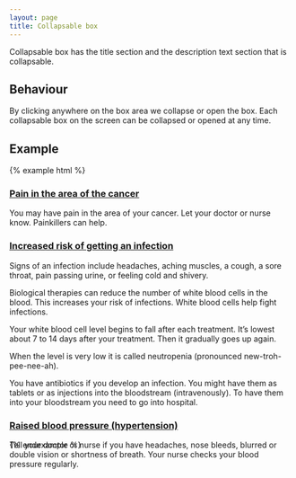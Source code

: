```yaml
---
layout: page
title: Collapsable box
---
```


Collapsable box has the title section and the description text section that is collapsable.

## Behaviour
By clicking anywhere on the box area we collapse or open the box. Each collapsable box on the screen can be collapsed or opened at any time.

## Example

{% example html %}
<div class="cr-collbox" xmlns="http://www.w3.org/1999/html">
  <div class="cr-collbox__heading" id="heading-88074">
    <div class="cr-collbox__title">
      <h3>
        <a role="button" data-toggle="collapse" data-parent="#accordion-88074" href="#collapse-88074" aria-expanded="false" aria-controls="collapse-88074" class="collapse-toggle collapsed">
          Pain in the area of the cancer
        </a>
      </h3>
    </div>
  </div>
  <div id="collapse-88074" class="cr-collbox__collapse collapse" role="tabpanel" aria-labelledby="heading-88074" aria-expanded="false">
    <div class="cr-collbox__body">
      <p>You may have pain in the area of your&nbsp;cancer.&nbsp;Let your doctor or nurse know. Painkillers can help.</p>
    </div>
  </div>
</div>
<div class="cr-collbox" xmlns="http://www.w3.org/1999/html">
    <div class="cr-collbox__heading" id="heading-88050">
      <div class="cr-collbox__title">
        <h3><a role="button" data-toggle="collapse" data-parent="#accordion-88050" href="#collapse-88050" aria-expanded="false" aria-controls="collapse-88050" class="collapse-toggle collapsed">
          Increased risk of getting an infection </a></h3>
      </div>
    </div>
    <div id="collapse-88050" class="cr-collbox__collapse collapse" role="tabpanel" aria-labelledby="heading-88050">
      <div class="cr-collbox__body">
        <p>Signs of an infection include headaches, aching muscles, a cough, a sore throat, pain passing urine, or feeling cold and shivery.</p>
        <p>Biological therapies can&nbsp;reduce&nbsp;the number of white blood cells in the blood. This increases your risk of infections. White blood cells help fight infections.</p>
        <p>Your white blood cell level begins to fall after each treatment. It’s lowest about 7 to 14 days after your treatment. Then it gradually goes up again.</p>
        <p>When the level is very low it is called neutropenia (pronounced new-troh-pee-nee-ah).</p>
        <p>You have antibiotics if you develop an infection. You might have them as tablets or as injections into the bloodstream (intravenously). To have them into your bloodstream you need to go into hospital.</p>
      </div>
    </div>
  </div>
  <div class="cr-collbox" xmlns="http://www.w3.org/1999/html">
    <div class="cr-collbox__heading" id="heading-88058">
      <div class="cr-collbox__title">
        <h3><a role="button" data-toggle="collapse" data-parent="#accordion-88058" href="#collapse-88058" aria-expanded="false" aria-controls="collapse-88058" class="collapse-toggle collapsed">
          Raised blood pressure (hypertension) </a></h3>
      </div>
    </div>
    <div id="collapse-88058" class="cr-collbox__collapse collapse" role="tabpanel" aria-labelledby="heading-88058" aria-expanded="false" style="height: 0px;">
      <div class="cr-collbox__body">
        <p>Tell your doctor or nurse if you have headaches, nose bleeds, blurred or double vision or shortness of breath. Your nurse checks your blood pressure regularly.&nbsp;</p>
      </div>
    </div>
  </div>
{% endexample %}
